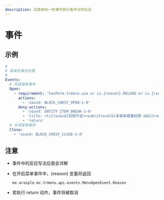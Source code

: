 ```yaml
---
description: 对菜单的一些事件执行条件动作反应
---
```


# 事件

## 示例

```yaml
#
# 菜单的事件处理
#
Events:
  # 开启菜单事件
  Open:
    - requirement: 'hasPerm.trmenu.use or is.{reason}.RELOAD or is.{reason}.CONSOLE'
      actions:
        - 'sound: BLOCK_CHEST_OPEN-1-0'
      deny-actions:
        - 'sound: ENTITY_ITEM_BREAK-1-0'
        - 'title: <title=&c&l权限不足><subtitle=&7&l本菜单需要权限 &6&ltrmenu.use &7&l方能浏览>'
        - 'return'
  # 关闭菜单事件
  Close:
    - 'sound: BLOCK_CHEST_CLOSE-1-0'
```

## 注意

* 事件中的反应写法后面会详解
* 在开启菜单事件中，{reason} 变量将返回

  ```text
  me.arasple.mc.trmenu.api.events.MenuOpenEvent.Reason
  ```

* 若执行 return 动作，事件将被取消

